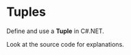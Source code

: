 # Tuples
<p>Define and use a <b>Tuple</b> in C#.NET.</p>
<p>Look at the source code for explanations.</p>
